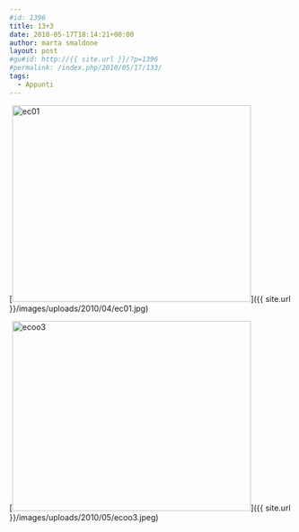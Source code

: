 ```yaml
---
#id: 1396
title: 13+3
date: 2010-05-17T18:14:21+00:00
author: marta smaldone
layout: post
#gu#id: http://{{ site.url }}/?p=1396
#permalink: /index.php/2010/05/17/133/
tags:
  - Appunti
---
```

[<img class="aligncenter size-full wp-image-1393" title="ec01" src="{{ site.url }}/images/uploads/2010/04/ec01.jpg" alt="ec01" width="425" height="350" srcset="{{ site.url }}/images/uploads/2010/04/ec01.jpg 425w, {{ site.url }}/images/uploads/2010/04/ec01-300x247.jpg 300w" sizes="(max-width: 425px) 100vw, 425px" />]({{ site.url }}/images/uploads/2010/04/ec01.jpg)

[<img class="aligncenter size-full wp-image-1493" title="ecoo3" src="{{ site.url }}/images/uploads/2010/05/ecoo3.jpeg" alt="ecoo3" width="425" height="338" srcset="{{ site.url }}/images/uploads/2010/05/ecoo3.jpeg 425w, {{ site.url }}/images/uploads/2010/05/ecoo3-300x239.jpeg 300w" sizes="(max-width: 425px) 100vw, 425px" />]({{ site.url }}/images/uploads/2010/05/ecoo3.jpeg)